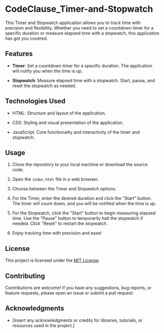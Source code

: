 # CodeClause_Timer-and-Stopwatch
This Timer and Stopwatch application allows you to track time with precision and flexibility. Whether you need to set a countdown timer for a specific duration or measure elapsed time with a stopwatch, this application has got you covered.

## Features

- **Timer**: Set a countdown timer for a specific duration. The application will notify you when the time is up.

- **Stopwatch**: Measure elapsed time with a stopwatch. Start, pause, and reset the stopwatch as needed.

## Technologies Used

- HTML: Structure and layout of the application.

- CSS: Styling and visual presentation of the application.

- JavaScript: Core functionality and interactivity of the timer and stopwatch.

## Usage

1. Clone the repository to your local machine or download the source code.

2. Open the `index.html` file in a web browser.

3. Choose between the Timer and Stopwatch options.

4. For the Timer, enter the desired duration and click the "Start" button. The timer will count down, and you will be notified when the time is up.

5. For the Stopwatch, click the "Start" button to begin measuring elapsed time. Use the "Pause" button to temporarily halt the stopwatch if needed. Click "Reset" to restart the stopwatch.

6. Enjoy tracking time with precision and ease!

## License

This project is licensed under the [MIT License](LICENSE).

## Contributing

Contributions are welcome! If you have any suggestions, bug reports, or feature requests, please open an issue or submit a pull request.

## Acknowledgments

- [Insert any acknowledgments or credits for libraries, tutorials, or resources used in the project.]

